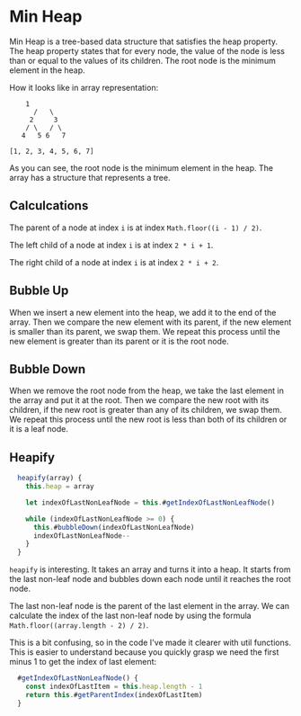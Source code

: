 # Min Heap

Min Heap is a tree-based data structure that satisfies the heap property. The heap property states that for every node, the value of the node is less than or equal to the values of its children. The root node is the minimum element in the heap.

How it looks like in array representation:

```text
	1
      /   \
     2     3
    / \   / \
   4   5 6   7
```

```
[1, 2, 3, 4, 5, 6, 7]
```

As you can see, the root node is the minimum element in the heap. The array has a structure that represents a tree.

## Calculcations

The parent of a node at index `i` is at index `Math.floor((i - 1) / 2)`.

The left child of a node at index `i` is at index `2 * i + 1`.

The right child of a node at index `i` is at index `2 * i + 2`.

## Bubble Up

When we insert a new element into the heap, we add it to the end of the array. Then we compare the new element with its parent, if the new element is smaller than its parent, we swap them. We repeat this process until the new element is greater than its parent or it is the root node.

## Bubble Down

When we remove the root node from the heap, we take the last element in the array and put it at the root. Then we compare the new root with its children, if the new root is greater than any of its children, we swap them. We repeat this process until the new root is less than both of its children or it is a leaf node.

## Heapify

```js
  heapify(array) {
    this.heap = array

    let indexOfLastNonLeafNode = this.#getIndexOfLastNonLeafNode()

    while (indexOfLastNonLeafNode >= 0) {
      this.#bubbleDown(indexOfLastNonLeafNode)
      indexOfLastNonLeafNode--
    }
  }
```

`heapify` is interesting. It takes an array and turns it into a heap. It starts from the last non-leaf node and bubbles down each node until it reaches the root node.

The last non-leaf node is the parent of the last element in the array. We can calculate the index of the last non-leaf node by using the formula `Math.floor((array.length - 2) / 2)`.

This is a bit confusing, so in the code I've made it clearer with util functions. This is easier to understand because you quickly grasp we need the first minus 1 to get the index of last element:

```js
  #getIndexOfLastNonLeafNode() {
    const indexOfLastItem = this.heap.length - 1
    return this.#getParentIndex(indexOfLastItem)
  }
```
